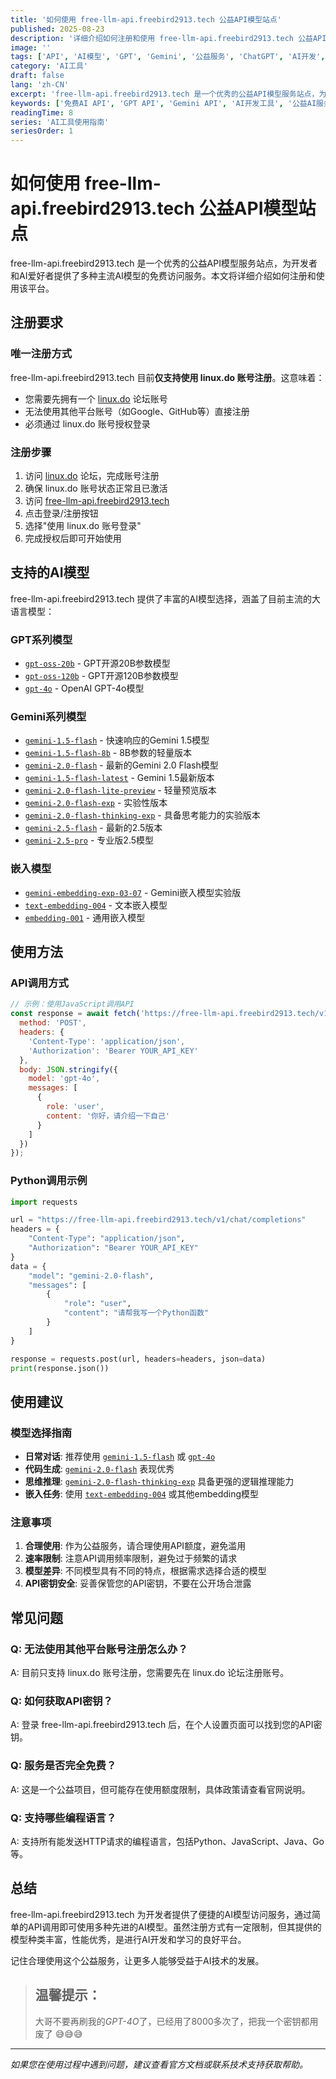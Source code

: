 ```yaml
---
title: '如何使用 free-llm-api.freebird2913.tech 公益API模型站点'
published: 2025-08-23
description: '详细介绍如何注册和使用 free-llm-api.freebird2913.tech 公益API模型站点，支持多种AI模型包括GPT、Gemini等，完全免费的AI API服务。'
image: ''
tags: ['API', 'AI模型', 'GPT', 'Gemini', '公益服务', 'ChatGPT', 'AI开发', '机器学习']
category: 'AI工具'
draft: false
lang: 'zh-CN'
excerpt: 'free-llm-api.freebird2913.tech 是一个优秀的公益API模型服务站点，为开发者和AI爱好者提供了多种主流AI模型的免费访问服务，包括GPT-4o、Gemini 2.0等最新模型。'
keywords: ['免费AI API', 'GPT API', 'Gemini API', 'AI开发工具', '公益AI服务', '人工智能接口']
readingTime: 8
series: 'AI工具使用指南'
seriesOrder: 1
---
```


# 如何使用 free-llm-api.freebird2913.tech 公益API模型站点

free-llm-api.freebird2913.tech 是一个优秀的公益API模型服务站点，为开发者和AI爱好者提供了多种主流AI模型的免费访问服务。本文将详细介绍如何注册和使用该平台。

## 注册要求

### 唯一注册方式
free-llm-api.freebird2913.tech 目前**仅支持使用 linux.do 账号注册**。这意味着：

- 您需要先拥有一个 [linux.do](https://linux.do) 论坛账号
- 无法使用其他平台账号（如Google、GitHub等）直接注册
- 必须通过 linux.do 账号授权登录

### 注册步骤
1. 访问 [linux.do](https://linux.do) 论坛，完成账号注册
2. 确保 linux.do 账号状态正常且已激活
3. 访问 [free-llm-api.freebird2913.tech](https://free-llm-api.freebird2913.tech)
4. 点击登录/注册按钮
5. 选择"使用 linux.do 账号登录"
6. 完成授权后即可开始使用

## 支持的AI模型

free-llm-api.freebird2913.tech 提供了丰富的AI模型选择，涵盖了目前主流的大语言模型：

### GPT系列模型
- [`gpt-oss-20b`](https://free-llm-api.freebird2913.tech:0) - GPT开源20B参数模型
- [`gpt-oss-120b`](https://free-llm-api.freebird2913.tech:0) - GPT开源120B参数模型  
- [`gpt-4o`](https://free-llm-api.freebird2913.tech:0) - OpenAI GPT-4o模型

### Gemini系列模型
- [`gemini-1.5-flash`](https://free-llm-api.freebird2913.tech:0) - 快速响应的Gemini 1.5模型
- [`gemini-1.5-flash-8b`](https://free-llm-api.freebird2913.tech:0) - 8B参数的轻量版本
- [`gemini-2.0-flash`](https://free-llm-api.freebird2913.tech:0) - 最新的Gemini 2.0 Flash模型
- [`gemini-1.5-flash-latest`](https://free-llm-api.freebird2913.tech:0) - Gemini 1.5最新版本
- [`gemini-2.0-flash-lite-preview`](https://free-llm-api.freebird2913.tech:0) - 轻量预览版本
- [`gemini-2.0-flash-exp`](https://free-llm-api.freebird2913.tech:0) - 实验性版本
- [`gemini-2.0-flash-thinking-exp`](https://free-llm-api.freebird2913.tech:0) - 具备思考能力的实验版本
- [`gemini-2.5-flash`](https://free-llm-api.freebird2913.tech:0) - 最新的2.5版本
- [`gemini-2.5-pro`](https://free-llm-api.freebird2913.tech:0) - 专业版2.5模型

### 嵌入模型
- [`gemini-embedding-exp-03-07`](https://free-llm-api.freebird2913.tech:0) - Gemini嵌入模型实验版
- [`text-embedding-004`](https://free-llm-api.freebird2913.tech:0) - 文本嵌入模型
- [`embedding-001`](https://free-llm-api.freebird2913.tech:0) - 通用嵌入模型

## 使用方法

### API调用方式
```javascript
// 示例：使用JavaScript调用API
const response = await fetch('https://free-llm-api.freebird2913.tech/v1/chat/completions', {
  method: 'POST',
  headers: {
    'Content-Type': 'application/json',
    'Authorization': 'Bearer YOUR_API_KEY'
  },
  body: JSON.stringify({
    model: 'gpt-4o',
    messages: [
      {
        role: 'user',
        content: '你好，请介绍一下自己'
      }
    ]
  })
});
```

### Python调用示例
```python
import requests

url = "https://free-llm-api.freebird2913.tech/v1/chat/completions"
headers = {
    "Content-Type": "application/json",
    "Authorization": "Bearer YOUR_API_KEY"
}
data = {
    "model": "gemini-2.0-flash",
    "messages": [
        {
            "role": "user", 
            "content": "请帮我写一个Python函数"
        }
    ]
}

response = requests.post(url, headers=headers, json=data)
print(response.json())
```

## 使用建议

### 模型选择指南
- **日常对话**: 推荐使用 [`gemini-1.5-flash`](https://free-llm-api.freebird2913.tech:0) 或 [`gpt-4o`](https://free-llm-api.freebird2913.tech:0)
- **代码生成**: [`gemini-2.0-flash`](https://free-llm-api.freebird2913.tech:0) 表现优秀
- **思维推理**: [`gemini-2.0-flash-thinking-exp`](https://free-llm-api.freebird2913.tech:0) 具备更强的逻辑推理能力
- **嵌入任务**: 使用 [`text-embedding-004`](https://free-llm-api.freebird2913.tech:0) 或其他embedding模型

### 注意事项
1. **合理使用**: 作为公益服务，请合理使用API额度，避免滥用
2. **速率限制**: 注意API调用频率限制，避免过于频繁的请求
3. **模型差异**: 不同模型具有不同的特点，根据需求选择合适的模型
4. **API密钥安全**: 妥善保管您的API密钥，不要在公开场合泄露

## 常见问题

### Q: 无法使用其他平台账号注册怎么办？
A: 目前只支持 linux.do 账号注册，您需要先在 linux.do 论坛注册账号。

### Q: 如何获取API密钥？
A: 登录 free-llm-api.freebird2913.tech 后，在个人设置页面可以找到您的API密钥。

### Q: 服务是否完全免费？
A: 这是一个公益项目，但可能存在使用额度限制，具体政策请查看官网说明。

### Q: 支持哪些编程语言？
A: 支持所有能发送HTTP请求的编程语言，包括Python、JavaScript、Java、Go等。

## 总结

free-llm-api.freebird2913.tech 为开发者提供了便捷的AI模型访问服务，通过简单的API调用即可使用多种先进的AI模型。虽然注册方式有一定限制，但其提供的模型种类丰富，性能优秀，是进行AI开发和学习的良好平台。

记住合理使用这个公益服务，让更多人能够受益于AI技术的发展。

> ## 温馨提示：
>
> 大哥不要再刷我的*GPT-4O*了，已经用了8000多次了，把我一个密钥都用废了 😅😅😅

---

*如果您在使用过程中遇到问题，建议查看官方文档或联系技术支持获取帮助。*